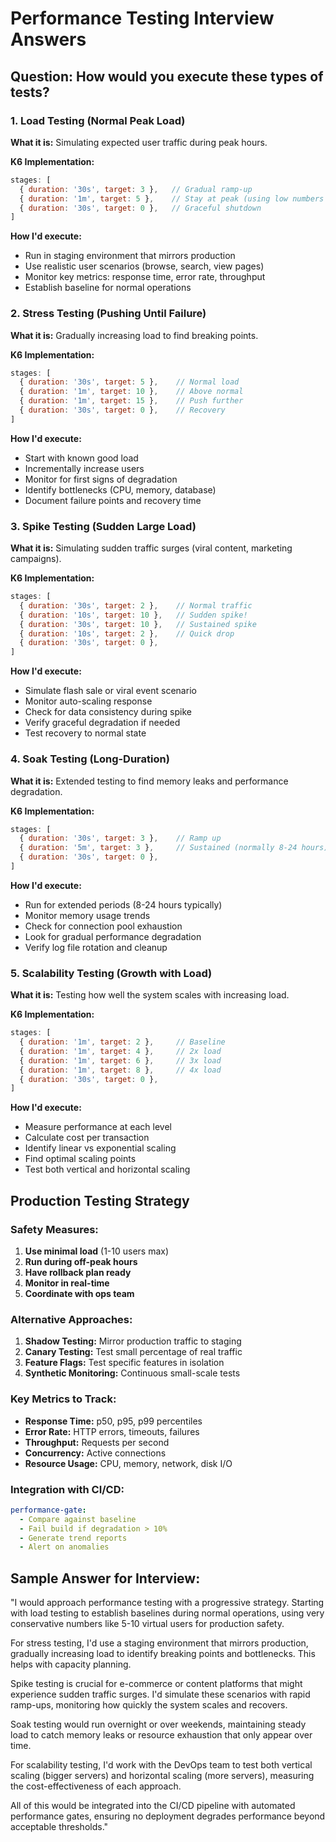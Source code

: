 # Performance Testing Interview Answers

## Question: How would you execute these types of tests?

### 1. **Load Testing** (Normal Peak Load)

**What it is:** Simulating expected user traffic during peak hours.

**K6 Implementation:**
```javascript
stages: [
  { duration: '30s', target: 3 },   // Gradual ramp-up
  { duration: '1m', target: 5 },    // Stay at peak (using low numbers for demo)
  { duration: '30s', target: 0 },   // Graceful shutdown
]
```

**How I'd execute:**
- Run in staging environment that mirrors production
- Use realistic user scenarios (browse, search, view pages)
- Monitor key metrics: response time, error rate, throughput
- Establish baseline for normal operations

### 2. **Stress Testing** (Pushing Until Failure)

**What it is:** Gradually increasing load to find breaking points.

**K6 Implementation:**
```javascript
stages: [
  { duration: '30s', target: 5 },    // Normal load
  { duration: '1m', target: 10 },    // Above normal
  { duration: '1m', target: 15 },    // Push further
  { duration: '30s', target: 0 },    // Recovery
]
```

**How I'd execute:**
- Start with known good load
- Incrementally increase users
- Monitor for first signs of degradation
- Identify bottlenecks (CPU, memory, database)
- Document failure points and recovery time

### 3. **Spike Testing** (Sudden Large Load)

**What it is:** Simulating sudden traffic surges (viral content, marketing campaigns).

**K6 Implementation:**
```javascript
stages: [
  { duration: '30s', target: 2 },    // Normal traffic
  { duration: '10s', target: 10 },   // Sudden spike!
  { duration: '30s', target: 10 },   // Sustained spike
  { duration: '10s', target: 2 },    // Quick drop
  { duration: '30s', target: 0 },
]
```

**How I'd execute:**
- Simulate flash sale or viral event scenario
- Monitor auto-scaling response
- Check for data consistency during spike
- Verify graceful degradation if needed
- Test recovery to normal state

### 4. **Soak Testing** (Long-Duration)

**What it is:** Extended testing to find memory leaks and performance degradation.

**K6 Implementation:**
```javascript
stages: [
  { duration: '30s', target: 3 },    // Ramp up
  { duration: '5m', target: 3 },     // Sustained (normally 8-24 hours)
  { duration: '30s', target: 0 },
]
```

**How I'd execute:**
- Run for extended periods (8-24 hours typically)
- Monitor memory usage trends
- Check for connection pool exhaustion
- Look for gradual performance degradation
- Verify log file rotation and cleanup

### 5. **Scalability Testing** (Growth with Load)

**What it is:** Testing how well the system scales with increasing load.

**K6 Implementation:**
```javascript
stages: [
  { duration: '1m', target: 2 },     // Baseline
  { duration: '1m', target: 4 },     // 2x load
  { duration: '1m', target: 6 },     // 3x load
  { duration: '1m', target: 8 },     // 4x load
  { duration: '30s', target: 0 },
]
```

**How I'd execute:**
- Measure performance at each level
- Calculate cost per transaction
- Identify linear vs exponential scaling
- Find optimal scaling points
- Test both vertical and horizontal scaling

## Production Testing Strategy

### Safety Measures:
1. **Use minimal load** (1-10 users max)
2. **Run during off-peak hours**
3. **Have rollback plan ready**
4. **Monitor in real-time**
5. **Coordinate with ops team**

### Alternative Approaches:
1. **Shadow Testing:** Mirror production traffic to staging
2. **Canary Testing:** Test small percentage of real traffic
3. **Feature Flags:** Test specific features in isolation
4. **Synthetic Monitoring:** Continuous small-scale tests

### Key Metrics to Track:
- **Response Time:** p50, p95, p99 percentiles
- **Error Rate:** HTTP errors, timeouts, failures
- **Throughput:** Requests per second
- **Concurrency:** Active connections
- **Resource Usage:** CPU, memory, network, disk I/O

### Integration with CI/CD:
```yaml
performance-gate:
  - Compare against baseline
  - Fail build if degradation > 10%
  - Generate trend reports
  - Alert on anomalies
```

## Sample Answer for Interview:

"I would approach performance testing with a progressive strategy. Starting with load testing to establish baselines during normal operations, using very conservative numbers like 5-10 virtual users for production safety.

For stress testing, I'd use a staging environment that mirrors production, gradually increasing load to identify breaking points and bottlenecks. This helps with capacity planning.

Spike testing is crucial for e-commerce or content platforms that might experience sudden traffic surges. I'd simulate these scenarios with rapid ramp-ups, monitoring how quickly the system scales and recovers.

Soak testing would run overnight or over weekends, maintaining steady load to catch memory leaks or resource exhaustion that only appear over time.

For scalability testing, I'd work with the DevOps team to test both vertical scaling (bigger servers) and horizontal scaling (more servers), measuring the cost-effectiveness of each approach.

All of this would be integrated into the CI/CD pipeline with automated performance gates, ensuring no deployment degrades performance beyond acceptable thresholds."
